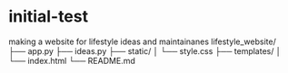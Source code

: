 # initial-test
making a website for lifestyle ideas and maintainanes
lifestyle_website/
├── app.py
├── ideas.py
├── static/
│   └── style.css
├── templates/
│   └── index.html
└── README.md
